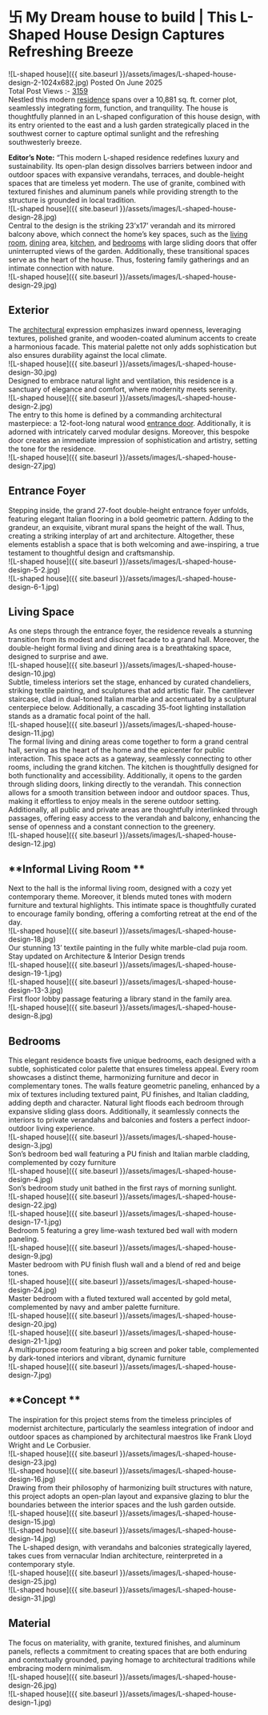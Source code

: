 # 卐 My Dream house to build | This L-Shaped House Design Captures Refreshing Breeze



  
  
![L-shaped house]({{ site.baseurl }}/assets/images/L-shaped-house-design-2-1024x682.jpg)
Posted On June 2025  
Total Post Views :- <ins>3159</ins>  
Nestled this modern [residence](https://thearchitectsdiary.com/?s=+residence) spans over a 10,881 sq. ft. corner plot, seamlessly integrating form, function, and tranquility. The house is thoughtfully planned in an L-shaped configuration of this house design, with its entry oriented to the east and a lush garden strategically placed in the southwest corner to capture optimal sunlight and the refreshing southwesterly breeze.  
  
**Editor’s Note:** “This modern L-shaped residence redefines luxury and sustainability. Its open-plan design dissolves barriers between indoor and outdoor spaces with expansive verandahs, terraces, and double-height spaces that are timeless yet modern. The use of granite, combined with textured finishes and aluminum panels while providing strength to the structure is grounded in local tradition.  
![L-shaped house]({{ site.baseurl }}/assets/images/L-shaped-house-design-28.jpg)  
Central to the design is the striking 23’x17’ verandah and its mirrored balcony above, which connect the home’s key spaces, such as the [living room](https://thearchitectsdiary.com/?s=+living+room+), [dining](https://thearchitectsdiary.com/?s=+DINING) area, [kitchen](https://thearchitectsdiary.com/?s=+kitchen), and [bedrooms](https://thearchitectsdiary.com/?s=+bedroom) with large sliding doors that offer uninterrupted views of the garden. Additionally, these transitional spaces serve as the heart of the house. Thus, fostering family gatherings and an intimate connection with nature.   
![L-shaped house]({{ site.baseurl }}/assets/images/L-shaped-house-design-29.jpg)  
## **Exterior**  
The [architectural](https://thearchitectsdiary.com/category/architecture/) expression emphasizes inward openness, leveraging textures, polished granite, and wooden-coated aluminum accents to create a harmonious facade. This material palette not only adds sophistication but also ensures durability against the local climate.  
![L-shaped house]({{ site.baseurl }}/assets/images/L-shaped-house-design-30.jpg)  
Designed to embrace natural light and ventilation, this residence is a sanctuary of elegance and comfort, where modernity meets serenity.  
![L-shaped house]({{ site.baseurl }}/assets/images/L-shaped-house-design-2.jpg)  
The entry to this home is defined by a commanding architectural masterpiece: a 12-foot-long natural wood [entrance door](https://thearchitectsdiary.com/?s=+entrance+door). Additionally, it is adorned with intricately carved modular designs. Moreover, this bespoke door creates an immediate impression of sophistication and artistry, setting the tone for the residence.  
![L-shaped house]({{ site.baseurl }}/assets/images/L-shaped-house-design-27.jpg)  
## **Entrance Foyer**  
Stepping inside, the grand 27-foot double-height entrance foyer unfolds, featuring elegant Italian flooring in a bold geometric pattern. Adding to the grandeur, an exquisite, vibrant mural spans the height of the wall. Thus, creating a striking interplay of art and architecture. Altogether, these elements establish a space that is both welcoming and awe-inspiring, a true testament to thoughtful design and craftsmanship.  
![L-shaped house]({{ site.baseurl }}/assets/images/L-shaped-house-design-5-2.jpg)  
![L-shaped house]({{ site.baseurl }}/assets/images/L-shaped-house-design-6-1.jpg)  
## **Living Space**  
As one steps through the entrance foyer, the residence reveals a stunning transition from its modest and discreet facade to a grand hall. Moreover, the double-height formal living and dining area is a breathtaking space, designed to surprise and awe.  
![L-shaped house]({{ site.baseurl }}/assets/images/L-shaped-house-design-10.jpg)  
Subtle, timeless interiors set the stage, enhanced by curated chandeliers, striking textile painting, and sculptures that add artistic flair. The cantilever staircase, clad in dual-toned Italian marble and accentuated by a sculptural centerpiece below. Additionally, a cascading 35-foot lighting installation stands as a dramatic focal point of the hall.  
![L-shaped house]({{ site.baseurl }}/assets/images/L-shaped-house-design-11.jpg)  
The formal living and dining areas come together to form a grand central hall, serving as the heart of the home and the epicenter for public interaction. This space acts as a gateway, seamlessly connecting to other rooms, including the grand kitchen. The kitchen is thoughtfully designed for both functionality and accessibility. Additionally, it opens to the garden through sliding doors, linking directly to the verandah. This connection allows for a smooth transition between indoor and outdoor spaces. Thus, making it effortless to enjoy meals in the serene outdoor setting. Additionally, all public and private areas are thoughtfully interlinked through passages, offering easy access to the verandah and balcony, enhancing the sense of openness and a constant connection to the greenery.  
![L-shaped house]({{ site.baseurl }}/assets/images/L-shaped-house-design-12.jpg)  
## **Informal Living Room **  
Next to the hall is the informal living room, designed with a cozy yet contemporary theme. Moreover, it blends muted tones with modern furniture and textural highlights. This intimate space is thoughtfully curated to encourage family bonding, offering a comforting retreat at the end of the day.  
![L-shaped house]({{ site.baseurl }}/assets/images/L-shaped-house-design-18.jpg)  
Our stunning 13’ textile painting in the fully white marble-clad puja room.  
Stay updated on Architecture & Interior Design trends   
![L-shaped house]({{ site.baseurl }}/assets/images/L-shaped-house-design-19-1.jpg)  
![L-shaped house]({{ site.baseurl }}/assets/images/L-shaped-house-design-13-3.jpg)  
First floor lobby passage featuring a library stand in the family area.  
![L-shaped house]({{ site.baseurl }}/assets/images/L-shaped-house-design-8.jpg)  
## **Bedrooms**  
This elegant residence boasts five unique bedrooms, each designed with a subtle, sophisticated color palette that ensures timeless appeal. Every room showcases a distinct theme, harmonizing furniture and decor in complementary tones. The walls feature geometric paneling, enhanced by a mix of textures including textured paint, PU finishes, and Italian cladding, adding depth and character. Natural light floods each bedroom through expansive sliding glass doors. Additionally, it seamlessly connects the interiors to private verandahs and balconies and fosters a perfect indoor-outdoor living experience.  
![L-shaped house]({{ site.baseurl }}/assets/images/L-shaped-house-design-3.jpg)  
Son’s bedroom bed wall featuring a PU finish and Italian marble cladding, complemented by cozy furniture  
![L-shaped house]({{ site.baseurl }}/assets/images/L-shaped-house-design-4.jpg)  
Son’s bedroom study unit bathed in the first rays of morning sunlight.  
![L-shaped house]({{ site.baseurl }}/assets/images/L-shaped-house-design-22.jpg)  
![L-shaped house]({{ site.baseurl }}/assets/images/L-shaped-house-design-17-1.jpg)  
Bedroom 5 featuring a grey lime-wash textured bed wall with modern paneling.  
![L-shaped house]({{ site.baseurl }}/assets/images/L-shaped-house-design-9.jpg)  
Master bedroom with PU finish flush wall and a blend of red and beige tones.  
![L-shaped house]({{ site.baseurl }}/assets/images/L-shaped-house-design-24.jpg)  
Master bedroom with a fluted textured wall accented by gold metal, complemented by navy and amber palette furniture.  
![L-shaped house]({{ site.baseurl }}/assets/images/L-shaped-house-design-20.jpg)  
![L-shaped house]({{ site.baseurl }}/assets/images/L-shaped-house-design-21-1.jpg)  
A multipurpose room featuring a big screen and poker table, complemented by dark-toned interiors and vibrant, dynamic furniture  
![L-shaped house]({{ site.baseurl }}/assets/images/L-shaped-house-design-7.jpg)  
## **Concept **  
The inspiration for this project stems from the timeless principles of modernist architecture, particularly the seamless integration of indoor and outdoor spaces as championed by architectural maestros like Frank Lloyd Wright and Le Corbusier.   
![L-shaped house]({{ site.baseurl }}/assets/images/L-shaped-house-design-23.jpg)  
![L-shaped house]({{ site.baseurl }}/assets/images/L-shaped-house-design-16.jpg)  
Drawing from their philosophy of harmonizing built structures with nature, this project adopts an open-plan layout and expansive glazing to blur the boundaries between the interior spaces and the lush garden outside.   
![L-shaped house]({{ site.baseurl }}/assets/images/L-shaped-house-design-15.jpg)  
![L-shaped house]({{ site.baseurl }}/assets/images/L-shaped-house-design-14.jpg)  
The L-shaped design, with verandahs and balconies strategically layered, takes cues from vernacular Indian architecture, reinterpreted in a contemporary style.   
![L-shaped house]({{ site.baseurl }}/assets/images/L-shaped-house-design-25.jpg)  
![L-shaped house]({{ site.baseurl }}/assets/images/L-shaped-house-design-31.jpg)  
## **Material**  
The focus on materiality, with granite, textured finishes, and aluminum panels, reflects a commitment to creating spaces that are both enduring and contextually grounded, paying homage to architectural traditions while embracing modern minimalism.  
![L-shaped house]({{ site.baseurl }}/assets/images/L-shaped-house-design-26.jpg)  
![L-shaped house]({{ site.baseurl }}/assets/images/L-shaped-house-design-1.jpg)  
  
  
